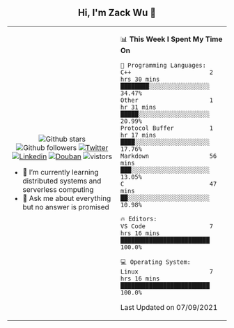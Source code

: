 <h2 align="center"> Hi, I'm Zack Wu 👋 </h2>

<table>
    <tr>
        <td valign="center" width="50%">
            <p align="center">
              <img src="https://img.shields.io/github/stars/keithnull?style=social" alt="Github stars" />
              <img src="https://img.shields.io/github/followers/keithnull?style=social" alt="Github followers" />
              <a href="https://twitter.com/_zackwu"><img src="https://img.shields.io/badge/@__zackwu-1DA1F2?style=flat&logo=Twitter&logoColor=white" alt="Twitter"/></a>
              <a href="https://www.linkedin.com/in/wuzhengke/?locale=en_US"><img src="https://img.shields.io/badge/@wuzhengke-0073b1?style=flat&logo=LinkedIn&logoColor=white" alt="Linkedin" /></a>
              <a href="https://www.douban.com/people/keith1"><img src="https://img.shields.io/badge/@keith1-007722?style=flat&logo=Douban&logoColor=white" alt="Douban" /></a>
              <img src="https://visitor-badge.glitch.me/badge?page_id=keithnull" alt="vistors" />
            </p>
            <ul>
                <li>🌱 I’m currently learning distributed systems and serverless computing</li>
                <li>💬 Ask me about everything but no answer is promised</li>
            </ul>
        </td>
       <td valign="top" width="50%">
    
<!--START_SECTION:waka-->
📊 **This Week I Spent My Time On** 

```text
💬 Programming Languages: 
C++                      2 hrs 30 mins       ████████░░░░░░░░░░░░░░░░░   34.47% 
Other                    1 hr 31 mins        █████░░░░░░░░░░░░░░░░░░░░   20.99% 
Protocol Buffer          1 hr 17 mins        ████░░░░░░░░░░░░░░░░░░░░░   17.76% 
Markdown                 56 mins             ███░░░░░░░░░░░░░░░░░░░░░░   13.05% 
C                        47 mins             ██░░░░░░░░░░░░░░░░░░░░░░░   10.98%

🔥 Editors: 
VS Code                  7 hrs 16 mins       █████████████████████████   100.0%

💻 Operating System: 
Linux                    7 hrs 16 mins       █████████████████████████   100.0%

```


 Last Updated on 07/09/2021
<!--END_SECTION:waka-->
</td></tr>
</table>


